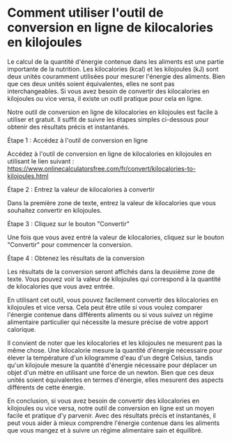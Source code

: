 Comment utiliser l'outil de conversion en ligne de kilocalories en kilojoules
=============================================================================

Le calcul de la quantité d'énergie contenue dans les aliments est une partie importante de la nutrition. Les kilocalories (kcal) et les kilojoules (kJ) sont deux unités couramment utilisées pour mesurer l'énergie des aliments. Bien que ces deux unités soient équivalentes, elles ne sont pas interchangeables. Si vous avez besoin de convertir des kilocalories en kilojoules ou vice versa, il existe un outil pratique pour cela en ligne.

Notre outil de conversion en ligne de kilocalories en kilojoules est facile à utiliser et gratuit. Il suffit de suivre les étapes simples ci-dessous pour obtenir des résultats précis et instantanés.

Étape 1 : Accédez à l'outil de conversion en ligne

Accédez à l'outil de conversion en ligne de kilocalories en kilojoules en utilisant le lien suivant : <https://www.onlinecalculatorsfree.com/fr/convert/kilocalories-to-kilojoules.html>

Étape 2 : Entrez la valeur de kilocalories à convertir

Dans la première zone de texte, entrez la valeur de kilocalories que vous souhaitez convertir en kilojoules.

Étape 3 : Cliquez sur le bouton "Convertir"

Une fois que vous avez entré la valeur de kilocalories, cliquez sur le bouton "Convertir" pour commencer la conversion.

Étape 4 : Obtenez les résultats de la conversion

Les résultats de la conversion seront affichés dans la deuxième zone de texte. Vous pouvez voir la valeur de kilojoules qui correspond à la quantité de kilocalories que vous avez entrée.

En utilisant cet outil, vous pouvez facilement convertir des kilocalories en kilojoules et vice versa. Cela peut être utile si vous voulez comparer l'énergie contenue dans différents aliments ou si vous suivez un régime alimentaire particulier qui nécessite la mesure précise de votre apport calorique.

Il convient de noter que les kilocalories et les kilojoules ne mesurent pas la même chose. Une kilocalorie mesure la quantité d'énergie nécessaire pour élever la température d'un kilogramme d'eau d'un degré Celsius, tandis qu'un kilojoule mesure la quantité d'énergie nécessaire pour déplacer un objet d'un mètre en utilisant une force de un newton. Bien que ces deux unités soient équivalentes en termes d'énergie, elles mesurent des aspects différents de cette énergie.

En conclusion, si vous avez besoin de convertir des kilocalories en kilojoules ou vice versa, notre outil de conversion en ligne est un moyen facile et pratique d'y parvenir. Avec des résultats précis et instantanés, il peut vous aider à mieux comprendre l'énergie contenue dans les aliments que vous mangez et à suivre un régime alimentaire sain et équilibré.